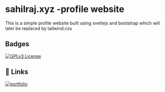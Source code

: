 
# sahilraj.xyz -profile website

This is a simple profile website built using sveltejs and bootstrap which will later be replaced by tailwind.css


## Badges

[![GPLv3 License](https://img.shields.io/badge/License-GPL%20v3-yellow.svg)](https://opensource.org/licenses/)



## 🔗 Links
[![portfolio](https://img.shields.io/badge/my_portfolio-000?style=for-the-badge&logo=ko-fi&logoColor=white)](https://www.sahilraj.xyz/)


